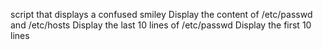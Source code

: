 script that displays a confused smiley
Display the content of /etc/passwd and /etc/hosts
Display the last 10 lines of /etc/passwd
Display the first 10 lines
